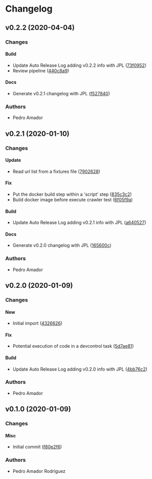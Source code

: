 # Changelog

## v0.2.2 (2020-04-04)

### Changes

#### Build

* Update Auto Release Log adding v0.2.2 info with JPL ([73f0952](https://github.com/teecke/docker-cypress-crawler/commit/73f0952))
* Review pipeline ([440c8a9](https://github.com/teecke/docker-cypress-crawler/commit/440c8a9))

#### Docs

* Generate v0.2.1 changelog with JPL ([f527840](https://github.com/teecke/docker-cypress-crawler/commit/f527840))

### Authors

* Pedro Amador

## v0.2.1 (2020-01-10)

### Changes

#### Update

* Read url list from a fixtures file ([7902628](https://github.com/teecke/docker-cypress-crawler/commit/7902628))

#### Fix

* Put the docker build step within a 'script' step ([835c3c2](https://github.com/teecke/docker-cypress-crawler/commit/835c3c2))
* Build docker image before execute crawler test ([6f05f9a](https://github.com/teecke/docker-cypress-crawler/commit/6f05f9a))

#### Build

* Update Auto Release Log adding v0.2.1 info with JPL ([a640527](https://github.com/teecke/docker-cypress-crawler/commit/a640527))

#### Docs

* Generate v0.2.0 changelog with JPL ([165600c](https://github.com/teecke/docker-cypress-crawler/commit/165600c))

### Authors

* Pedro Amador

## v0.2.0 (2020-01-09)

### Changes

#### New

* Initial import ([4326626](https://github.com/teecke/docker-cypress-crawler/commit/4326626))

#### Fix

* Potential execution of code in a devcontrol task ([5d7ae81](https://github.com/teecke/docker-cypress-crawler/commit/5d7ae81))

#### Build

* Update Auto Release Log adding v0.2.0 info with JPL ([4bb76c2](https://github.com/teecke/docker-cypress-crawler/commit/4bb76c2))

### Authors

* Pedro Amador

## v0.1.0 (2020-01-09)

### Changes

#### Misc

* Initial commit ([f80e2f6](https://github.com/teecke/docker-cypress-crawler/commit/f80e2f6))

### Authors

* Pedro Amador Rodríguez

